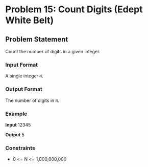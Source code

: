 # Problem 15: Count Digits (Edept White Belt)

## Problem Statement
Count the number of digits in a given integer.

### Input Format
A single integer `N`.

### Output Format
The number of digits in `N`.

### Example

**Input**
12345

**Output**
5


### Constraints
- 0 <= N <= 1,000,000,000

